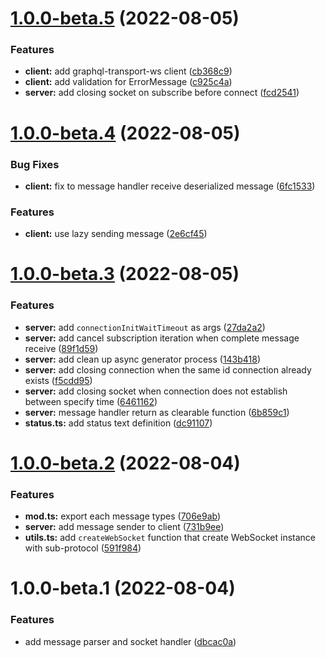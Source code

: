 # [1.0.0-beta.5](https://github.com/TomokiMiyauci/graphql-transport-ws/compare/1.0.0-beta.4...1.0.0-beta.5) (2022-08-05)


### Features

* **client:** add graphql-transport-ws client ([cb368c9](https://github.com/TomokiMiyauci/graphql-transport-ws/commit/cb368c938a6a2f48410b9b570cef27ac105ec54d))
* **client:** add validation for ErrorMessage ([c925c4a](https://github.com/TomokiMiyauci/graphql-transport-ws/commit/c925c4a9854e08a75f9d37077dec18ad938d36e5))
* **server:** add closing socket on subscribe before connect ([fcd2541](https://github.com/TomokiMiyauci/graphql-transport-ws/commit/fcd25418e9b9947e60596a831d65bc5057f580e0))

# [1.0.0-beta.4](https://github.com/TomokiMiyauci/graphql-transport-ws/compare/1.0.0-beta.3...1.0.0-beta.4) (2022-08-05)


### Bug Fixes

* **client:** fix to message handler receive deserialized message ([6fc1533](https://github.com/TomokiMiyauci/graphql-transport-ws/commit/6fc15337696f580f9ac1861a6c3cfd84d1a4c2ad))


### Features

* **client:** use lazy sending message ([2e6cf45](https://github.com/TomokiMiyauci/graphql-transport-ws/commit/2e6cf45a9467e1da22216e268491657969a7899b))

# [1.0.0-beta.3](https://github.com/TomokiMiyauci/graphql-transport-ws/compare/1.0.0-beta.2...1.0.0-beta.3) (2022-08-05)


### Features

* **server:** add `connectionInitWaitTimeout` as args ([27da2a2](https://github.com/TomokiMiyauci/graphql-transport-ws/commit/27da2a2e047ad45e2d90acb4f34fc2fdf29141c5))
* **server:** add cancel subscription iteration when complete message receive ([89f1d59](https://github.com/TomokiMiyauci/graphql-transport-ws/commit/89f1d59a6c6f74c2b4f51ffea6c25fa8a39ef6ee))
* **server:** add clean up async generator process ([143b418](https://github.com/TomokiMiyauci/graphql-transport-ws/commit/143b41848a2aeebf5debd56d98eb971606055592))
* **server:** add closing connection when the same id connection already exists ([f5cdd95](https://github.com/TomokiMiyauci/graphql-transport-ws/commit/f5cdd955b1fa6857f581fbfefb077ca8036a2588))
* **server:** add closing socket when connection does not establish between specify time ([6461162](https://github.com/TomokiMiyauci/graphql-transport-ws/commit/646116273147ba254c21f0040f323acdfd63fd1f))
* **server:** message handler return as clearable function ([6b859c1](https://github.com/TomokiMiyauci/graphql-transport-ws/commit/6b859c1db018bb8777af3dcaf7548747621dae14))
* **status.ts:** add status text definition ([dc91107](https://github.com/TomokiMiyauci/graphql-transport-ws/commit/dc91107891aef55aeda39dcaf7e517a9e5fb1f68))

# [1.0.0-beta.2](https://github.com/TomokiMiyauci/graphql-transport-ws/compare/1.0.0-beta.1...1.0.0-beta.2) (2022-08-04)


### Features

* **mod.ts:** export each message types ([706e9ab](https://github.com/TomokiMiyauci/graphql-transport-ws/commit/706e9abd8a293c5cf17c10270f4320d56a6065b2))
* **server:** add message sender to client ([731b9ee](https://github.com/TomokiMiyauci/graphql-transport-ws/commit/731b9ee90751522fd1b21f8261f50ef81debed8a))
* **utils.ts:** add `createWebSocket` function that create WebSocket instance with sub-protocol ([591f984](https://github.com/TomokiMiyauci/graphql-transport-ws/commit/591f9840e5c58140e8188fa6c9f62912163ddf60))

# 1.0.0-beta.1 (2022-08-04)


### Features

* add message parser and socket handler ([dbcac0a](https://github.com/TomokiMiyauci/graphql-transport-ws/commit/dbcac0aa55ce4497e0b3ed0cfe38f4e27adb5c45))
